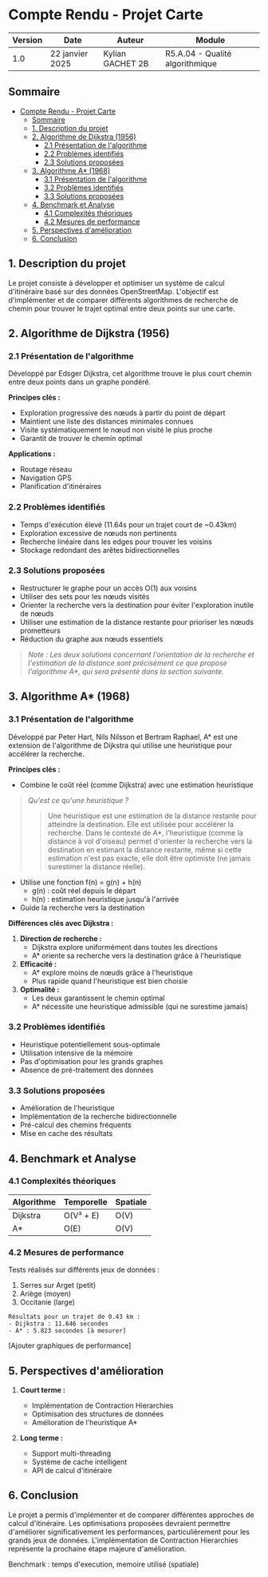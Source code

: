 # Compte Rendu - Projet Carte

| Version | Date | Auteur | Module |
|---------|------|--------|--------|
| 1.0 | 22 janvier 2025 | Kylian GACHET 2B | R5.A.04 - Qualité algorithmique |

## Sommaire
- [Compte Rendu - Projet Carte](#compte-rendu---projet-carte)
  - [Sommaire](#sommaire)
  - [1. Description du projet](#1-description-du-projet)
  - [2. Algorithme de Dijkstra (1956)](#2-algorithme-de-dijkstra-1956)
    - [2.1 Présentation de l'algorithme](#21-présentation-de-lalgorithme)
    - [2.2 Problèmes identifiés](#22-problèmes-identifiés)
    - [2.3 Solutions proposées](#23-solutions-proposées)
  - [3. Algorithme A\* (1968)](#3-algorithme-a-1968)
    - [3.1 Présentation de l'algorithme](#31-présentation-de-lalgorithme)
    - [3.2 Problèmes identifiés](#32-problèmes-identifiés)
    - [3.3 Solutions proposées](#33-solutions-proposées)
  - [4. Benchmark et Analyse](#4-benchmark-et-analyse)
    - [4.1 Complexités théoriques](#41-complexités-théoriques)
    - [4.2 Mesures de performance](#42-mesures-de-performance)
  - [5. Perspectives d'amélioration](#5-perspectives-damélioration)
  - [6. Conclusion](#6-conclusion)

## 1. Description du projet

Le projet consiste à développer et optimiser un système de calcul d'itinéraire basé sur des données OpenStreetMap. L'objectif est d'implémenter et de comparer différents algorithmes de recherche de chemin pour trouver le trajet optimal entre deux points sur une carte.

## 2. Algorithme de Dijkstra (1956)

### 2.1 Présentation de l'algorithme
Développé par Edsger Dijkstra, cet algorithme trouve le plus court chemin entre deux points dans un graphe pondéré. 

**Principes clés :**
- Exploration progressive des nœuds à partir du point de départ
- Maintient une liste des distances minimales connues
- Visite systématiquement le nœud non visité le plus proche
- Garantit de trouver le chemin optimal

**Applications :**
- Routage réseau
- Navigation GPS
- Planification d'itinéraires

### 2.2 Problèmes identifiés
- Temps d'exécution élevé (11.64s pour un trajet court de ~0.43km)
- Exploration excessive de nœuds non pertinents
- Recherche linéaire dans les edges pour trouver les voisins
- Stockage redondant des arêtes bidirectionnelles

### 2.3 Solutions proposées
- Restructurer le graphe pour un accès O(1) aux voisins
- Utiliser des sets pour les nœuds visités
- Orienter la recherche vers la destination pour éviter l'exploration inutile de nœuds
- Utiliser une estimation de la distance restante pour prioriser les nœuds prometteurs
- Réduction du graphe aux nœuds essentiels

> _Note : Les deux solutions concernant l'orientation de la recherche et l'estimation de la distance sont précisément ce que propose l'algorithme A*, qui sera présenté dans la section suivante._

## 3. Algorithme A* (1968)

### 3.1 Présentation de l'algorithme
Développé par Peter Hart, Nils Nilsson et Bertram Raphael, A* est une extension de l'algorithme de Dijkstra qui utilise une heuristique pour accélérer la recherche.

**Principes clés :**
- Combine le coût réel (comme Dijkstra) avec une estimation heuristique


> _Qu'est ce qu'une heuristique ?_
> 
>> Une heuristique est une estimation de la distance restante pour atteindre la destination. Elle est utilisée pour accélérer la recherche.
>> Dans le contexte de A*, l'heuristique (comme la distance à vol d'oiseau) permet d'orienter la recherche vers la destination en estimant la distance restante, même si cette estimation n'est pas exacte, elle doit être optimiste (ne jamais surestimer la distance réelle).

- Utilise une fonction f(n) = g(n) + h(n)
  - g(n) : coût réel depuis le départ
  - h(n) : estimation heuristique jusqu'à l'arrivée
- Guide la recherche vers la destination

**Différences clés avec Dijkstra :**
1. **Direction de recherche :**
   - Dijkstra explore uniformément dans toutes les directions
   - A* oriente sa recherche vers la destination grâce à l'heuristique
2. **Efficacité :**
   - A* explore moins de nœuds grâce à l'heuristique
   - Plus rapide quand l'heuristique est bien choisie
3. **Optimalité :**
   - Les deux garantissent le chemin optimal
   - A* nécessite une heuristique admissible (qui ne surestime jamais)

### 3.2 Problèmes identifiés
- Heuristique potentiellement sous-optimale
- Utilisation intensive de la mémoire
- Pas d'optimisation pour les grands graphes
- Absence de pré-traitement des données

### 3.3 Solutions proposées
- Amélioration de l'heuristique
- Implémentation de la recherche bidirectionnelle
- Pré-calcul des chemins fréquents
- Mise en cache des résultats

## 4. Benchmark et Analyse

### 4.1 Complexités théoriques

| Algorithme | Temporelle | Spatiale |
|------------|------------|----------|
| Dijkstra   | O(V² + E)  | O(V)     |
| A*         | O(E)       | O(V)     |

### 4.2 Mesures de performance

Tests réalisés sur différents jeux de données :
1. Serres sur Arget (petit)
2. Ariège (moyen)
3. Occitanie (large)

```
Résultats pour un trajet de 0.43 km :
- Dijkstra : 11.646 secondes
- A* : 5.823 secondes [à mesurer]
```

[Ajouter graphiques de performance]

## 5. Perspectives d'amélioration

1. **Court terme :**
   - Implémentation de Contraction Hierarchies
   - Optimisation des structures de données
   - Amélioration de l'heuristique A*

2. **Long terme :**
   - Support multi-threading
   - Système de cache intelligent
   - API de calcul d'itinéraire

## 6. Conclusion

Le projet a permis d'implémenter et de comparer différentes approches de calcul d'itinéraire. Les optimisations proposées devraient permettre d'améliorer significativement les performances, particulièrement pour les grands jeux de données. L'implémentation de Contraction Hierarchies représente la prochaine étape majeure d'amélioration.




Benchmark : temps d'execution, memoire utilisé (spatiale)
